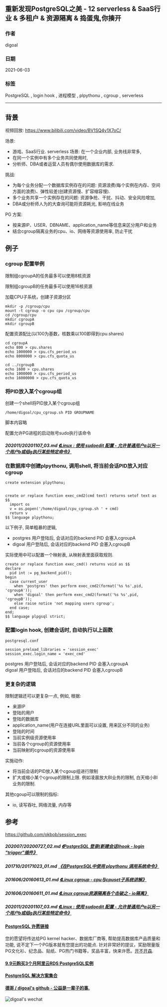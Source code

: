 ## 重新发现PostgreSQL之美 - 12 serverless & SaaS行业 & 多租户 & 资源隔离 & 捣蛋鬼,你揍开
              
### 作者              
digoal              
              
### 日期              
2021-06-03              
              
### 标签              
PostgreSQL , login hook , 进程模型 , plpythonu , cgroup , serverless       
              
----              
              
## 背景       
视频回放: https://www.bilibili.com/video/BV1SQ4y1X7oC/    
  
场景:   
- 游戏、SaaS行业.  serverless 场景: 在一个企业内部, 业务线非常多,     
- 在同一个实例中有多个业务共同使用时,   
- 分析师、DBA或者运营人员有偶尔使用数据库的需求.   
  
挑战:    
- 为每个业务分配一个数据库实例存在的问题: 资源浪费(每个实例在内存、空间方面的浪费)、弹性较差(创建资源慢、扩容缩容慢).  
- 多个业务共享一个实例存在的问题: 资源争抢、干扰、抖动、安全风险增加,   
- DBA或分析师人为的大查询可能将资源耗光, 影响在线业务  
  
PG 方案:  
- 按来源IP、USER、DBNAME、application_name等信息来区分用户和业务     
- 结合cgroup隔离业务的cpu、io、网络等资源使用率, 防止干扰     
  
  
## 例子  
### cgroup 配置举例     
    
限制组cgroupA的任务最多可以使用8核资源        
    
限制组cgroupB的任务最多可以使用16核资源        
        
加载CPU子系统，创建子资源分区      
    
```      
mkdir -p /cgroup/cpu      
mount -t cgroup -o cpu cpu /cgroup/cpu      
cd /cgroup/cpu      
mkdir cgroupA      
mkdir cgroupB      
```      
    
配置资源配比(以100为基数，核数乘以100即得到cpu.shares)      
    
```      
cd cgroupA      
echo 800 > cpu.shares      
echo 1000000 > cpu.cfs_period_us      
echo 8000000 > cpu.cfs_quota_us      
      
cd ../cgroupB      
echo 1600 > cpu.shares      
echo 1000000 > cpu.cfs_period_us      
echo 16000000 > cpu.cfs_quota_us      
```      
  
### 将PID放入某个cgroup组  
创建一个shell将PID放入某个cgroup组  
  
```  
/home/digoal/cpu_cgroup.sh PID GROUPNAME   
```  
  
脚本内容略  
  
  
配置允许PG进程的启动账号sudo执行该命令   
  
##### 202011/20201107_03.md   [《Linux : 使用 sudoedit 配置 - 允许普通用户a以另一个用户b或组g执行某些特定命令》](../202011/20201107_03.md)    
  
### 在数据库中创建plpythonu, 调用shell, 将当前会话PID放入对应cgroup  
  
```  
create extension plpythonu;  
  
  
create or replace function exec_cmd2(cmd text) returns setof text as $$      
  import os        
  v = os.popen('/home/digoal/cpu_cgroup.sh ' + cmd)    
  return v    
$$ language plpythonu;    
```  
  
以下例子, 简单粗暴的逻辑,   
- postgres 用户登陆后, 会话对应的backend PID 会塞入cgroupA  
- digoal 用户登陆后, 会话对应的backend PID 会塞入cgroupB  
  
实际使用中可以配置一个映射表, 从映射表里面获取规则.  
  
  
```  
create or replace function exec_cmd() returns void as $$    
declare  
  pid int := pg_backend_pid();  
begin  
  case current_user   
    when 'postgres' then perform exec_cmd2(format('%s %s',pid, 'cgroupA'));  
    when 'digoal' then perform exec_cmd2(format('%s %s',pid, 'cgroupB'));  
    else raise notice 'not mapping users cgroup';  
  end case;  
end;  
$$ language plpgsql strict;  
```  
  
### 配置login hook, 创建会话时, 自动执行以上函数  
  
```  
postgresql.conf  
  
session_preload_libraries = 'session_exec'  
session_exec.login_name = 'exec_cmd'  
```  
  
postgres 用户登陆后, 会话对应的backend PID 会塞入cgroupA  
digoal 用户登陆后, 会话对应的backend PID 会塞入cgroupB  
  
### 更复杂的逻辑  
限制逻辑还可以更复杂一点, 例如, 根据:     
- 来源IP  
- 登陆的用户  
- 登陆的数据库  
- application_name(用户在连接URL里面可以设置, 用来区分不同的业务)    
- 登陆的时间  
- 当前实例级资源使用率  
- 当前各个cgroup的资源使用率  
- 当前映射的cgroup的资源使用率  
  
实施动作:   
- 将当前会话的PID放入某个cgoup组进行限制   
- 扩大或缩小某个cgroup的限制上限. 例如凌晨放大BI业务的限制, 白天缩小BI业务的限制.    
  
  
其他cgoup可以限制的指标:   
- io, 读写吞吐, 网络流量, 内存等   
    
  
  
## 参考  
https://github.com/okbob/session_exec  
  
  
##### 202007/20200727_02.md   [《PostgreSQL 登录(新建会话)hook - login "trigger"插件》](../202007/20200727_02.md)    
  
##### 201710/20171023_01.md   [《在PostgreSQL中使用 plpythonu 调用系统命令》](../201710/20171023_01.md)    
  
##### 201606/20160613_01.md   [《Linux cgroup - cpu与cpuset子系统讲解》](../201606/20160613_01.md)    
  
##### 201606/20160611_01.md   [《Linux cgroup资源隔离各个击破之 - io隔离》](../201606/20160611_01.md)    
  
##### 202011/20201107_03.md   [《Linux : 使用 sudoedit 配置 - 允许普通用户a以另一个用户b或组g执行某些特定命令》](../202011/20201107_03.md)    
    
  
#### [PostgreSQL 许愿链接](https://github.com/digoal/blog/issues/76 "269ac3d1c492e938c0191101c7238216")
您的愿望将传达给PG kernel hacker、数据库厂商等, 帮助提高数据库产品质量和功能, 说不定下一个PG版本就有您提出的功能点. 针对非常好的提议，奖励限量版PG文化衫、纪念品、贴纸、PG热门书籍等，奖品丰富，快来许愿。[开不开森](https://github.com/digoal/blog/issues/76 "269ac3d1c492e938c0191101c7238216").  
  
  
#### [9.9元购买3个月阿里云RDS PostgreSQL实例](https://www.aliyun.com/database/postgresqlactivity "57258f76c37864c6e6d23383d05714ea")
  
  
#### [PostgreSQL 解决方案集合](https://yq.aliyun.com/topic/118 "40cff096e9ed7122c512b35d8561d9c8")
  
  
#### [德哥 / digoal's github - 公益是一辈子的事.](https://github.com/digoal/blog/blob/master/README.md "22709685feb7cab07d30f30387f0a9ae")
  
  
![digoal's wechat](../pic/digoal_weixin.jpg "f7ad92eeba24523fd47a6e1a0e691b59")
  

